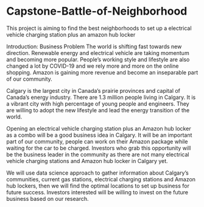# Capstone-Battle-of-Neighborhood
This project is aiming to find the best neighborhoods to set up a electrical vehicle charging station plus an amazon hub locker

Introduction: Business Problem
The world is shifting fast towards new direction. Renewable energy and electrical vehicle are taking momentum and becoming more popular. People’s working style and lifestyle are also changed a lot by COVID-19 and we rely more and more on the online shopping. Amazon is gaining more revenue and become an inseparable part of our community.

Calgary is the largest city in Canada’s prairie provinces and capital of Canada’s energy industry. There are 1.3 million people living in Calgary. It is a vibrant city with high percentage of young people and engineers. They are willing to adopt the new lifestyle and lead the energy transition of the world.

Opening an electrical vehicle charging station plus an Amazon hub locker as a combo will be a good business idea in Calgary. It will be an important part of our community, people can work on their Amazon package while waiting for the car to be charged. Investors who grab this opportunity will be the business leader in the community as there are not many electrical vehicle charging stations and Amazon hub locker in Calgary yet.

We will use data science approach to gather information about Calgary’s communities, current gas stations, electrical charging stations and Amazon hub lockers, then we will find the optimal locations to set up business for future success. Investors interested will be willing to invest on the future business based on our research.
